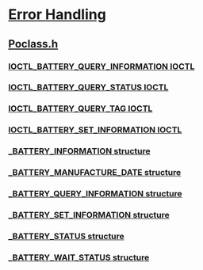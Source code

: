 # [Error Handling](../_debug/index.md)
## [Poclass.h](index.md)
### [IOCTL_BATTERY_QUERY_INFORMATION IOCTL](../poclass/ni-poclass-ioctl_battery_query_information.md)
### [IOCTL_BATTERY_QUERY_STATUS IOCTL](../poclass/ni-poclass-ioctl_battery_query_status.md)
### [IOCTL_BATTERY_QUERY_TAG IOCTL](../poclass/ni-poclass-ioctl_battery_query_tag.md)
### [IOCTL_BATTERY_SET_INFORMATION IOCTL](../poclass/ni-poclass-ioctl_battery_set_information.md)
### [_BATTERY_INFORMATION structure](../poclass/ns-poclass-_battery_information.md)
### [_BATTERY_MANUFACTURE_DATE structure](../poclass/ns-poclass-_battery_manufacture_date.md)
### [_BATTERY_QUERY_INFORMATION structure](../poclass/ns-poclass-_battery_query_information.md)
### [_BATTERY_SET_INFORMATION structure](../poclass/ns-poclass-_battery_set_information.md)
### [_BATTERY_STATUS structure](../poclass/ns-poclass-_battery_status.md)
### [_BATTERY_WAIT_STATUS structure](../poclass/ns-poclass-_battery_wait_status.md)
